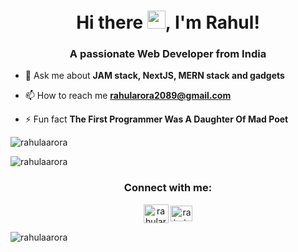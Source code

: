 <h1 align="center">Hi there <img src="https://github.com/TheDudeThatCode/TheDudeThatCode/blob/master/Assets/Hi.gif" width="29">, I'm Rahul!</h1>
<h3 align="center">A passionate Web Developer from India</h3>


- 💬 Ask me about **JAM stack, NextJS, MERN stack and gadgets**

- 📫 How to reach me **rahularora2089@gmail.com**

- ⚡ Fun fact **The First Programmer Was A Daughter Of Mad Poet**

<p><img align="center" src="https://github-readme-stats.vercel.app/api?username=rahulaarora&show_icons=true&locale=en&count_private=true&theme=dark" alt="rahulaarora" /></p>

<p><img align="center" src="https://github-readme-streak-stats.herokuapp.com/?user=rahulaarora&" alt="rahulaarora" /></p>

<h3 align="center">Connect with me:</h3>
<p align="center">
<a href="https://twitter.com/rahularora2089" target="blank"><img align="center" src="https://raw.githubusercontent.com/rahuldkjain/github-profile-readme-generator/master/src/images/icons/Social/twitter.svg" alt="rahularora2089" height="30" width="40" /></a>
<a href="https://linkedin.com/in/rahul-arora-2089" target="blank"><img align="center" src="https://raw.githubusercontent.com/rahuldkjain/github-profile-readme-generator/master/src/images/icons/Social/linked-in-alt.svg" alt="rahul-arora-2089" height="25" width="35" /></a>
</p>

<p align="left"> <img src="https://komarev.com/ghpvc/?username=rahulaarora&label=Visitors&color=0e75b6&style=flat" alt="rahulaarora" /> </p>